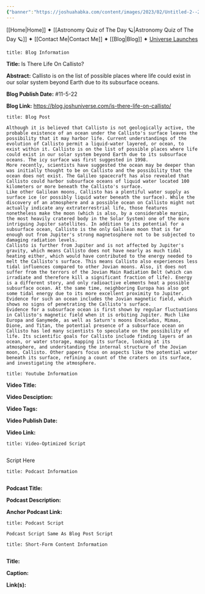 ```yaml
---
{"banner":"https://joshuahabka.com/content/images/2023/02/Untitled-2--2--1--1-.webp","banner_x":0.5,"dg-publish":true,"permalink":"/blog/is-there-life-on-callisto/","dgPassFrontmatter":true,"noteIcon":"","created":"","updated":""}
---
```




<div class="transclusion internal-embed is-loaded"><div class="markdown-embed">



[[Home\|Home]] ✦ [[Astronomy Quiz of The Day 🪐\|Astronomy Quiz of The Day 🪐]] ✦ [[Contact Me\|Contact Me]] ✦ [[Blog\|Blog]] ✦ [Universe Launches](https://stardashusa.com/)


</div></div>


```ad-info
title: Blog Information
```

**Title:** Is There Life On Callisto?

**Abstract:** Callisto is on the list of possible places where life could exist in our solar system beyond Earth due to its subsurface oceans.

**Blog Publish Date:** #11-5-22

**Blog Link:** https://blog.joshuniverse.com/is-there-life-on-callisto/

```ad-abstract
title: Blog Post
```

	Although it is believed that Callisto is not geologically active, the probable existence of an ocean under the Callisto's surface leaves the possibility that it may harbor life. Current understandings of the evolution of Callisto permit a liquid-water layered, or ocean, to exist within it. Callisto is on the list of possible places where life could exist in our solar system beyond Earth due to its subsurface oceans. The icy surface was first suggested in 1998.
	More recently, scientists have suggested the ocean may be deeper than was initially thought to be on Callisto and the possibility that the ocean does not exist. The Galileo spacecraft has also revealed that Callisto could harbor subsurface oceans of liquid water located 100 kilometers or more beneath the Callisto's surface.
	Like other Galilean moons, Callisto has a plentiful water supply as surface ice (or possibly liquid water beneath the surface). While the discovery of an atmosphere and a possible ocean on Callisto might not actually indicate any extraterrestrial life, those features nonetheless make the moon (which is also, by a considerable margin, the most heavily cratered body in the Solar System) one of the more intriguing Jupiter satellites. In addition to its potential for a subsurface ocean, Callisto is the only Galilean moon that is far enough out from Jupiter's strong magnetosphere not to be subjected to damaging radiation levels.
	Callisto is further from Jupiter and is not affected by Jupiter's gravity, which means Callisto does not have nearly as much tidal heating either, which would have contributed to the energy needed to melt the Callisto's surface. This means Callisto also experiences less tidal influences compared to other Jovian moons. Also, it does not suffer from the terrors of the Jovian Main Radiation Belt (which can irradiate and therefore kill a significant fraction of life). Energy is a different story, and only radioactive elements heat a possible subsurface ocean. At the same time, neighboring Europa has also got some tidal energy due to its more excellent proximity to Jupiter. Evidence for such an ocean includes the Jovian magnetic field, which shows no signs of penetrating the Callisto's surface.
	Evidence for a subsurface ocean is first shown by regular fluctuations in Callisto's magnetic field when it is orbiting Jupiter. Much like Europa and Ganymede, as well as Saturn's moons Enceladus, Mimas, Dione, and Titan, the potential presence of a subsurface ocean on Callisto has led many scientists to speculate on the possibility of life. Its scientific goals for Callisto include finding layers of an ocean, or water storage, mapping its surface, looking at its atmosphere, and understanding the internal structure of the Jovian moon, Callisto. Other papers focus on aspects like the potential water beneath its surface, refining a count of the craters on its surface, and investigating the atmosphere.

```ad-info
title: Youtube Information
```

**Video Title:**

**Video Desciption:**

**Video Tags:**

**Video Publish Date:**

**Video Link:**

```ad-abstract
title: Video-Optimized Script


```

Script Here

```ad-info
title: Podcast Information


```

**Podcast Title:**

**Podcast Description:**

**Anchor Podcast Link:**

```ad-info
title: Podcast Script

Podcast Script Same As Blog Post Script

```


```ad-info
title: Short-Form Content Information


```

**Title:**

**Caption:**

**Link(s):**

